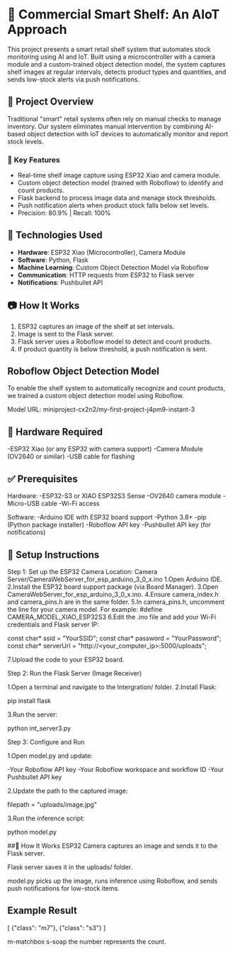 # 🛒 Commercial Smart Shelf: An AIoT Approach

This project presents a smart retail shelf system that automates stock monitoring using AI and IoT. Built using a microcontroller with a camera module and a custom-trained object detection model, the system captures shelf images at regular intervals, detects product types and quantities, and sends low-stock alerts via push notifications.

## 📌 Project Overview

Traditional "smart" retail systems often rely on manual checks to manage inventory. Our system eliminates manual intervention by combining AI-based object detection with IoT devices to automatically monitor and report stock levels.

### 🎯 Key Features
- Real-time shelf image capture using ESP32 Xiao and camera module.
- Custom object detection model (trained with Roboflow) to identify and count products.
- Flask backend to process image data and manage stock thresholds.
- Push notification alerts when product stock falls below set levels.
- Precision: 80.9% | Recall: 100%

## 🧠 Technologies Used
- **Hardware**: ESP32 Xiao (Microcontroller), Camera Module
- **Software**: Python, Flask
- **Machine Learning**: Custom Object Detection Model via Roboflow
- **Communication**: HTTP requests from ESP32 to Flask server
- **Notifications**: Pushbullet API

## 📷 How It Works
1. ESP32 captures an image of the shelf at set intervals.
2. Image is sent to the Flask server.
3. Flask server uses a Roboflow model to detect and count products.
4. If product quantity is below threshold, a push notification is sent.

## Roboflow Object Detection Model
To enable the shelf system to automatically recognize and count products, we trained a custom object detection model using Roboflow.

Model URL: miniproject-cx2n2/my-first-project-j4pm9-instant-3

## 🔧 Hardware Required
-ESP32 Xiao (or any ESP32 with camera support)
-Camera Module (OV2640 or similar)
-USB cable for flashing

## ✅ Prerequisites
Hardware:
-ESP32-S3 or XIAO ESP32S3 Sense
-OV2640 camera module
-Micro-USB cable
-Wi-Fi access

Software:
-Arduino IDE with ESP32 board support
-Python 3.8+
-pip (Python package installer)
-Roboflow API key
-Pushbullet API key (for notifications)

## 🔧 Setup Instructions
Step 1: Set up the ESP32 Camera
Location: Camera Server/CameraWebServer_for_esp_arduino_3_0_x.ino
1.Open Arduino IDE.
2.Install the ESP32 board support package (via Board Manager).
3.Open CameraWebServer_for_esp_arduino_3_0_x.ino.
4.Ensure camera_index.h and camera_pins.h are in the same folder.
5.In camera_pins.h, uncomment the line for your camera model. For example:
#define CAMERA_MODEL_XIAO_ESP32S3
6.Edit the .ino file and add your Wi-Fi credentials and Flask server IP:

const char* ssid = "YourSSID";
const char* password = "YourPassword";
const char* serverUrl = "http://<your_computer_ip>:5000/uploads";

7.Upload the code to your ESP32 board.

Step 2: Run the Flask Server (Image Receiver)

1.Open a terminal and navigate to the Intergration/ folder.
2.Install Flask:

pip install flask

3.Run the server:

python int_server3.py

Step 3: Configure and Run

1.Open model.py and update:

-Your Roboflow API key
-Your Roboflow workspace and workflow ID
-Your Pushbullet API key

2.Update the path to the captured image:

filepath = "uploads/image.jpg"

3.Run the inference script:

python model.py

##🧪 How It Works
ESP32 Camera captures an image and sends it to the Flask server.

Flask server saves it in the uploads/ folder.

model.py picks up the image, runs inference using Roboflow, and sends push notifications for low-stock items.

## Example Result

[
  {"class": "m7"},
  {"class": "s3"}
]

m-matchbox
s-soap
the number represents the count.







